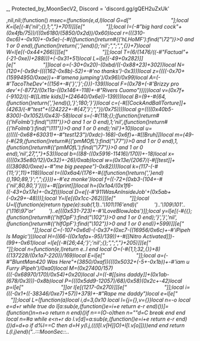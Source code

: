 _, Protected_by_MoonSecV2, Discord = 'discord.gg/gQEH2uZxUk'


,nil,nil;(function() _msec=(function(e,d,l)local G=d["             ​  "];local K=l[e[(-#{'nil';{},1;","}+701)]][e["    ​    ​    "]];local I=(-#"big hard cock"+(0x4fb/75))/((0x6180/(5850/0x2d))/0x60)local r=(((310-0xc6)+-0x10)+-0x5e)-(-#{(function()return#{('hLHoMF'):find("\72")}>0 and 1 or 0 end),(function()return{','}end)();'nil';",";",",{}}+7)local W=l[e[(-0x44+266)]][e["       ​         "]];local T=(6/(1476/((-#"Factual"+(-21-0xe))+288)))+(-0x31+51)local L=l[e[(-49+0x282)]][e["           "]]local o=(-30+0x20)-(0xbd/((-0x88+23)+302))local N=(120+(-0x9d-((((162-0x8b)-52)+-#'no thanks')-0x3)))local z=((((-0x70+(15994950/0xae))+-#'amena jumping')/0x96)/0x99)local A=(-#'TacoTheDev'+((156+-#{'}','}';{}})-139))local F=(0x78+(-#'Brizzy pro dev'+(-8772/(0x11a-((0x146+-118)+-#"Rivers Cuomo")))))local v=(0x7f+(-9102/((-#[[Little kids]]+(24640/0x6e))-139)))local B=(9+-#{64,(function()return{','}end)(),'}';180;'}'})local c=(-#[[CockAndBallTorture]]+(4263/(-#"test"+((24222+-#{47,'}';","})/0x75))))local g=((((0x40b5-8300)-0x1052)/0x43)-58)local s=(-#{118;{};(function()return#{('hFolmb'):find("\111")}>0 and 1 or 0 end),1;'nil',(function()return#{('hFolmb'):find("\111")}>0 and 1 or 0 end);'nil'}+10)local u=((((((-0x68+63031)+-#"test123")/0xdc)-168)-0x6f)+-#[[Bruh]])local m=(49-(-#{29,(function()return#{('pmMOfL'):find("\77")}>0 and 1 or 0 end),1,(function()return#{('pmMOfL'):find("\77")}>0 and 1 or 0 end),'nil',27,","}+53))local b=((88-((0x5916-11416)/170))+-18)local x=((((0x35e80/12)/0x32)+-26)/0xab)local w=(0x13e/(2067/(-#[[test]]+(((38080/0xee)+-#"me big peepee")-0x82))))local k=(117-(-#{11;'}',11}+118))local t=((0x6a4/(176+-#{(function()return{','}end)(),190;89,'}';",";{}}))+-#'ez monke')local f=((-72+(0xb3-(104+-#{'nil',80,80,'}'})))+-#[[print]])local h=(0x1a4/(0x1f6-((-43+0x17e)+-0x2f)))local D=e[(-#'911WasAnInsideJob'+(0x5ab+(-0x29+-48)))];local Y=l[e[(0x1cc-262)]][e["​       "]];local U=l[(function(e)return type(e):sub(1,1)..'\101\116'end)('        ')..'\109\101'..('\116\97'or'       ​')..e[((0x531-723)+-#'ILoveBlowJobs')]];local y=l[e[(-#{{};(function()return#{('hlfOpF'):find("\102")}>0 and 1 or 0 end);'}','}','nil',(function()return#{('hlfOpF'):find("\102")}>0 and 1 or 0 end)}+599)]][e["                   "]];local C=(-107+0x6d)-(-0x37+(0xc7-((16956/0x6c)+-#'iPipeh Is Magic')))local H=((66-((0x1afa+-95)/139))+-#[[Nitro Activated]])-(99+-0x61)local _=l[e[(-#{26;44;'}';'nil';{};",";","}+205)]][e["               ​"]];local n=function(e,l)return e..l end local O=(-#{1,1;32,{}}+8)*((137228/(0x1a7-220))/169)local E=l[e["         ​         "]];local a=(-#"BluntMan420 Was Here"+(3850/0xaf))*(((0x5032+(-5+-0x1b))+-#'iam u Furry iPipeh')/0xa0)local M=(0x27400/157)*(((-0x68970/170)/0x54)+0x20)local J=((-#[[sins daddy]]+(0x1ab-(678/0x3)))-0x8b)local P=(((0x5dd9-12057)/68)/0x58)*(0x2c+-42)local p=l[e["             "]]or l[e[(1217-0x270)]][e["             "]];local i=(((-0x1+((-38346/0xe7)+57))+379)+-#"Rape me daddy")local e=l[e["​         ​    "]];local L=(function(a)local i,d=3,0x10 local l={j={},v={}}local n=-o local e=d+r while true do l[a:sub(e,(function()e=i+e return e-r end)())]=(function()n=n+o return n end)()if n==(O-o)then n=""d=C break end end local n=#a while e<n+r do l.v[d]=a:sub(e,(function()e=i+e return e-r end)())d=d+o if d%I==C then d=H y(l.j,(_((l[l.v[H]]*O)+l[l.v[o]])))end end return L(l.j)end)("..:::MoonSec::..                ​                 ​                                  ​                         ​                           ​     ​ ​                           ​              ​  ​   ​                                      ​           ​                               ​                        ​        ​                                               ​                              ​                    ​                                  ​  ​                      ​                                ​                                                      ​        ​                      ​                           ​                                                      ​                            ​          ​                                             ​                          ​                            ​                                                        ​                                                 ​                             ​  ​​                       ​         ​                    ​                                                       ​                                                        ​    ​                                                     ​                             ​                     ​                                    ​                      ​                        ​  ​  ​                                                         ​       ​                                ​              ​      ​                                                 ​                                                 ​                                     ​                       ​                             ​  ​      ​​             ​              ​               ​                                     ​                  ​    ​                                                 ​                             ​                         ​                            ​                      ​                              ​                       ​​         ​     ​     ​      ​                       ​   ​                                                                                        ​                              ​                  ​      ​                                                                                           ​    ​              ​                                     ​            ​    ​ ​​         ​        ​         ​                                                                ​                                                            ​                              ​                      ​                              ​                                                    ​  ​                 ​ ​​                         ​   ​                  ​  ​                       ​           ​             ​           ​                       ​            ​                    ​    ​             ​                                                  ​      ​     ​                                                                                       ​      ​                                                     ​                              ​                       ​                            ​                    ​   ​                                ​                                        ​                ​                                                       ​                                                          ​    ​                                                ​          ​      ​          ​                         ​                            ​                                                     ​                                                                                                 ​               ​                            ​            ​        ​          ​                 ​                                                                                                              ​                                                        ​                                                       ​                                ​                ​                                 ​​                           ​​                           ​                                                     ​                                                           ​                ​                                      ​                            ​                ​      ​                             ​                      ​                    ​                        ​  ​                                         ​                                                   ​                ​                                                     ​                            ​                                                     ​​  ​ ​                                                                                     ​ ​            ​​                                                                   ​         ​                                ​           ​                        ​                                            ​​      ​                                                                          ​        ​                      ​         ​                     ​                   ​                ​     ​                                                         ​               ​                              ​       ​                            ​                                              ​                  ​                 ​                                            ​      ​                      ​​                          ​                                              ​                                                      ​  ​         ​                    ​                                                                                 ​                         ​                      ​​    ​                   ​      ​          ​      ​                ​                     ​                         ​  ​                                 ​  ​             ​​    ​                ​                              ​                                                                                                        ​     ​                                                          ​    ​               ​                   ​    ​                        ​                                                                 ​                        ​                            ​                    ​                                        ​                              ​                       ​                                                  ​                           ​                                                       ​                                                            ​                         ​                                                            ​                       ​                              ​                 ​     ​                                ​                                                    ​                                                    ​                                                   ​                              ​                       ​                    ​      ​​                       ​                       ​  ​                                                      ​​                                                   ​      ​                                             ​  ​                                 ​                       ​                        ​      ​                       ​                                                                                       ​                                                           ​                    ​   ​                                                        ​      ​                          ​                              ​​                      ​                                                                                  ​                  ​                     ​                   ​                                 ​                                                                                                                     ​           ​                                  ​              ​                                    ​                          ​                           ​           ​​                                       ​                                         ​                ​                                                     ​                               ​                                                       ​                               ​                                      ​                                                                             ​               ​                                                   ​                    ​         ​          ​                                         ​                 ​   ​   ​                                   ​                       ​                              ​                                ​  ​                                                                            ​                                 ​                                                  ​                                                      ​                                                  ​                                       ​                  ​      ​                      ​​                              ​                 ​    ​     ​                                                         ​​                   ​ ​    ​                                ​                                                     ​    ​   ​                                             ​                                                    ​                           ​    ​                                                      ​                                                       ​                    ​   ​                            ​                                                  ​                            ​                ​          ​                     ​                      ​                           ​                                           ​          ​                                        ​         ​       ​   ​                                               ​                            ​                        ​      ​                           ​                                                       ​                                                         ​                                                ​​      ​                            ​                ​     ​                         ​    ​                                                     ​                                                        ​                                                        ​                                                         ​                                                     ​          ​               ​                                                      ​               ​      ​                              ​                         ​                                                                   ​                      ​                                      ​             ​                            ​                                 ​                         ​                                                       ​                                          ​    ​     ​​                                                    ​                                     ​             ​  ​                         ​                        ​       ​                     ​                      ​                            ​                   ​                                    ​       ​                                                ​                                                        ​      ​      ​         ​     ​                           ​                              ​                      ​                                ​                                                      ​                                                    ​                            ​                           ​                     ​      ​                         ​                              ​           ​            ​                                                                      ​                    ​​                            ​                           ​                                                      ​                            ​                          ​                               ​                      ​                            ​   ​                                         ​           ​                                                       ​​                            ​                          ​               ​        ​       ​                           ​                             ​                       ​                                                                      ​                    ​​                                                        ​                                                       ​​                            ​                          ​                               ​                      ​                                  ​                 ​                                                                                           ​                            ​                           ​                        ​       ​                                                     ​                      ​      ​                   ​     ​                   ​                                    ​                                                        ​                                                     ​          ​          ​    ​                                                         ​                 ​      ​                         ​  ​                                                                                                                  ​                        ​     ​                        ​                      ​       ​                     ​   ​                               ​                                                        ​                  ​  ​                                     ​                                                       ​                               ​                      ​                ​        ​                 ​        ​                      ​                     ​                                     ​           ​            ​                                                      ​              ​            ​                                        ​                                                  ​​                    ​​ ​   ​      ​                   ​         ​                   ​                                                           ​                                                         ​                        ​                                 ​                      ​      ​                        ​                             ​               ​                                                                                                ​                                                         ​                      ​      ​                       ​      ​                      ​                    ​                                ​                                                      ​                     ​                                       ​                                                    ​                            ​                       ​                            ​                                                     ​  ​               ​   ​                ​           ​                                                        ​                                                        ​          ​                ​                          ​                           ​                                      ​               ​                 ​                                       ​                                             ​     ​      ​                                      ​                         ​           ​                         ​                            ​                     ​                             ​                                                                           ​                        ​            ​                                                      ​                             ​​                         ​                              ​                       ​            ​       ​    ​                     ​                                                ​                                           ​                                                    ​                         ​                                  ​       ​           ​ ​   ​​                    ​                             ​                                                     ​                               ​                         ​                                            ​          ​        ​                                             ​                            ​                      ​      ​                                ​                                                                                                              ​                                         ​                ​                      ​                            ​                             ​                  ​   ​                ​               ​                        ​                               ​                                                        ​                                          ​            ​                      ​                                  ​                            ​                    ​          ​                  ​                    ​ ​              ​                    ​                      ​     ​                           ​              ​                       ​      ​                              ​                ​                                       ​                           ​                             ​    ​                         ​       ​        ​​                                                                 ​                 ​      ​         ​                   ​​         ​     ​                           ​                ​           ​     ​   ​                  ​                               ​                ​​                             ​                                       ​         ​     ​​                                                        ​                                                                           ​              ​                           ​                          ​                                ​               ​                                ​                           ​                       ​​                                                                                    ​  ​                          ​         ​                  ​                                 ​     ​                                                   ​  ​                    ​                           ​    ​               ​         ​  ​             ​                      ​ ​  ​                                                ​                     ​                     ​                 ​                                            ​                                                 ​    ​    ​    ​ ​            ​​                                  ​                      ​ ​   ​                  ​                                                ​       ​            ​           ​                 ​ ​                                                                   ​                          ​                                  ​             ​      ​ ​                     ​                                                     ​         ​                ​     ​   ​             ​                              ​                               ​                ​   ​         ​          ​  ​                                                ​        ​ ​  ​                       ​ ​                    ​          ​     ​     ​                                    ​          ​     ​            ​                                          ​                                             ​     ​            ​                                                        ​                                        ​     ​    ​                 ​         ​                                          ​        ​          ​                                                          ​                                                                                                          ​  ​                             ​   ​                                                                   ​                     ​​​        ​                               ​ ​  ​                 ​                     ​        ​                                                                      ​                                                                           ​   ​                        ​      ​                             ​                         ​                    ​         ​       ​              ​                           ​  ​                                                     ​                       ​                                  ​                        ​       ​      ​                                   ​​                                           ​                  ​                                                   ​         ​                 ​      ​                 ​  ​                               ​                    ​      ​     ​        ​      ​​  ​                    ​   ​                                  ​                                                        ​                                              ​                                                                   ​                                ​                         ​             ​              ​                          ​                              ​  ​             ​                                      ​                                              ​     ​    ​                                                  ​                                                 ​     ​                            ​                    ​                               ​  ​                     ​                               ​                                                         ​                                                                                                              ​                                ​                      ​                                ​                                                   ​                                                         ​                                                         ​                                                          ​                                 ​                       ​                              ​                          ​                                ​                  ​      ​                            ​    ​                                                                             ​                               ​                              ​                    ​                              ​                                                          ​                                                           ​                                               ​                                                                 ​                                     ​               ​                      ​       ​  ​                                                              ​                ​                         ​                                                             ​                                                       ​ ​                         ​                          ​                                ​                      ​                                                                         ​                                                                       ​        ​        ​                                     ​                           ​                          ​                              ​                      ​                          ​                                              ​                                                                    ​                                        ​             ​          ​      ​     ​    ​                     ​    ​                               ​       ​                             ");local y=(-#{{},(function()return{','}end)();","}+81)local l=92 local d=o;local e={}e={[(56/((0x60+-33)+-#[[require]]))]=function()local r,e,n,o=W(L,d,d+T);d=d+P;l=(l+(y*P))%i;return(((o+l-(y)+a*(P*I))%a)*((I*M)^I))+(((n+l-(y*I)+a*(I^T))%i)*(a*i))+(((e+l-(y*T)+M)%i)*a)+((r+l-(y*P)+M)%i);end,[((0x5b+-55)+-#"mee6 what are you doing to my wife")]=function(e,e,e)local e=W(L,d,d);d=d+r;l=(l+(y))%i;return((e+l-(y)+M)%a);end,[(504/0xa8)]=function()local n,e=W(L,d,d+I);l=(l+(y*I))%i;d=d+I;return(((e+l-(y)+a*(I*P))%a)*i)+((n+l-(y*I)+i*(I^T))%a);end,[(-0x48+76)]=function(d,e,l)if l then local e=(d/I^(e-o))%I^((l-r)-(e-o)+r);return e-e%o;else local e=I^(e-r);return(d%(e+e)>=e)and o or H;end;end,[(-#[[me big peepee]]+(103+-0x55))]=function()local l=e[(0x14-19)]();local n=e[(0x5e-93)]();local x=o;local d=(e[(0x5c-88)](n,r,O+P)*(I^(O*I)))+l;local l=e[(-0x2a+46)](n,21,31);local e=((-o)^e[(82+-0x4e)](n,32));if(l==H)then if(d==C)then return e*H;else l=r;x=C;end;elseif(l==(a*(I^T))-r)then return(d==H)and(e*(r/C))or(e*(H/C));end;return K(e,l-((i*(P))-o))*(x+(d/(I^J)));end,[(0x384/(-#[[Bruh]]+(0x1a9-271)))]=function(n,x,x)local x;if(not n)then n=e[(0x7a/122)]();if(n==H)then return'';end;end;x=Y(L,d,d+n-o);d=d+n;local e=''for d=r,#x do e=D(e,_((W(Y(x,d,d))+l)%i))l=(l+y)%a end return e;end}local function H(...)return{...},E('#',...)end local function M()local x={};local n={};local l={};local h={x,n,nil,l};local d={}local c=(-#[[Never gonna give u up]]+(0x37b0/216))local l={[((0xbe0/190)+-#[[iPipeh Is My God]])]=(function(l)return not(#l==e[(0x79-119)]())end),[((0x8e5/253)+-#"tonka")]=(function(l)return e[(90+-0x55)]()end),[((-118+0x83)+-#"mased is gay")]=(function(l)return e[(-#[[iam u Furry iPipeh]]+(3264/0x88))]()end),[(0x1d4/156)]=(function(l)local n=e[(-82+0x58)]()local l=''local e=1 for d=1,#n do e=(e+c)%i l=D(l,_((W(n:sub(d,d))+e)%a))end return l end)};for e=r,e[(81+-0x50)]()do n[e-r]=M();end;h[3]=e[(0x37-53)]();local n=e[(-#'420Script Was Here'+(-39+0x3a))]()for n=1,n do local e=e[(120-0x76)]();local o;local e=l[e%(0x396/54)];d[n]=e and e({});end;for a=1,e[(0x22+-33)]()do local l=e[(0x81-127)]();if(e[(-#[[weezer]]+(1070/0x6b))](l,o,r)==C)then local h=e[((142+-0x6a)+-#[[xenny its znugget please respond]])](l,I,T);local n=e[(-0x49+77)](l,P,I+P);local l={e[(46-0x2b)](),e[((-55+0x48)+-#'zNugget is dad')](),nil,nil};local i={[(0x46-(-96+0xa6))]=function()l[b]=e[(-0x23+38)]();l[F]=e[(0x6c+-105)]();end,[(-#"CockAndBallTorture"+(157-0x8a))]=function()l[u]=e[(-#'speed anal fucking compliation'+((28417/0xb5)-126))]();end,[(127-0x7d)]=function()l[b]=e[(-#[[Candyman was here]]+(118-0x64))]()-(I^O)end,[(-0x2c+47)]=function()l[u]=e[(-#'iPipeh Is Magic'+((0x475-613)/0x21))]()-(I^O)l[B]=e[(0x25e/202)]();end};i[h]();if(e[(0x118/70)](n,r,o)==r)then l[w]=d[l[w]]end if(e[((0x2710/20)/0x7d)](n,I,I)==o)then l[g]=d[l[u]]end if(e[(-67+0x47)](n,T,T)==r)then l[v]=d[l[N]]end x[a]=l;end end;return h;end;local function O(e,P,y)local d=e[I];local i=e[T];local e=e[o];return(function(...)local l=o;local W=d;local a=e;local H=H local T=-r;local i=i;local M=E('#',...)-r;local L={...};local C={};local _={};local d={};for e=0,M do if(e>=i)then _[e-i]=L[e+r];else d[e]=L[e+o];end;end;local e=M-i+o local e;local i;while true do e=a[l];i=e[(97/0x61)];n=(6754595)while i<=(-59+0x8b)do n=-n n=(604450)while i<=(-45+0x54)do n=-n n=(7165047)while i<=(-27+0x2e)do n=-n n=(6094810)while(-#[[test123]]+(0x32+(-0x72c/54)))>=i do n=-n n=(4201248)while i<=(0x298/166)do n=-n n=(545748)while i<=(0x24-35)do n=-n n=(2815943)while i>(102-0x66)do n=-n local n;d[e[x]]=d[e[u]][e[F]];l=l+o;e=a[l];d[e[x]]=P[e[u]];l=l+o;e=a[l];d[e[w]]=d[e[m]];l=l+o;e=a[l];n=e[h]d[n]=d[n](p(d,n+o,e[g]))l=l+o;e=a[l];if not d[e[h]]then l=l+r;else l=e[s];end;break end while 3551==(n)/((-#'Factual'+(0x33c+-28)))do d[e[t]]={};break end;break;end while(n)/((0x260-316))==1869 do n=(167972)while i<=(324/0xa2)do n=-n y[e[b]]=d[e[w]];break;end while(n)/((0xc1-144))==3428 do n=(1936764)while(0x2e-43)<i do n=-n local n;d[e[f]]=d[e[m]][e[v]];l=l+o;e=a[l];d[e[k]]=d[e[s]][e[B]];l=l+o;e=a[l];d[e[w]]=e[g];l=l+o;e=a[l];n=e[t]d[n]=d[n](p(d,n+o,e[m]))l=l+o;e=a[l];if d[e[h]]then l=l+o;else l=e[b];end;break end while(n)/((-35+0x1019))==474 do local l=e[h]d[l]=d[l](p(d,l+o,e[u]))break end;break;end break;end break;end while(n)/((0x1487-2687))==1636 do n=(1043290)while(0x44-(192-0x82))>=i do n=-n n=(1592748)while(0x70-107)<i do n=-n local i;local n;d[e[t]]();l=l+o;e=a[l];d[e[t]]=y[e[u]];l=l+o;e=a[l];n=e[t];i=d[e[b]];d[n+1]=i;d[n]=i[e[F]];l=l+o;e=a[l];d[e[h]]=e[u];l=l+o;e=a[l];n=e[x]d[n]=d[n](p(d,n+o,e[b]))l=l+o;e=a[l];n=e[t];i=d[e[s]];d[n+1]=i;d[n]=i[e[z]];l=l+o;e=a[l];d[e[h]]=y[e[b]];l=l+o;e=a[l];d[e[h]]=d[e[m]][e[A]];l=l+o;e=a[l];d[e[x]]=y[e[g]];l=l+o;e=a[l];d[e[x]]=d[e[s]][e[N]];l=l+o;e=a[l];n=e[w]d[n](p(d,n+r,e[c]))break end while(n)/((0x729-954))==1812 do local i;local n;n=e[h];i=d[e[b]];d[n+1]=i;d[n]=i[e[v]];l=l+o;e=a[l];d[e[x]]=e[u];l=l+o;e=a[l];n=e[f]d[n]=d[n](p(d,n+o,e[m]))l=l+o;e=a[l];n=e[t];i=d[e[g]];d[n+1]=i;d[n]=i[e[F]];l=l+o;e=a[l];d[e[h]]=d[e[b]];l=l+o;e=a[l];n=e[x]d[n]=d[n](p(d,n+o,e[s]))l=l+o;e=a[l];d[e[h]]=y[e[u]];l=l+o;e=a[l];d[e[w]]=d[e[c]][e[B]];l=l+o;e=a[l];d[e[k]]=d[e[s]];l=l+o;e=a[l];n=e[k]d[n]=d[n](d[n+r])l=l+o;e=a[l];d[e[k]]=y[e[m]];l=l+o;e=a[l];d[e[f]]=d[e[b]][e[v]];l=l+o;e=a[l];d[e[t]]=d[e[b]];l=l+o;e=a[l];d[e[f]]=e[s];l=l+o;e=a[l];n=e[k]d[n]=d[n](p(d,n+o,e[s]))l=l+o;e=a[l];d[e[f]]=y[e[g]];l=l+o;e=a[l];d[e[h]]=d[e[b]][e[F]];l=l+o;e=a[l];d[e[t]]=y[e[u]];l=l+o;e=a[l];d[e[w]]=d[e[u]][e[A]];l=l+o;e=a[l];n=e[k]d[n]=d[n](d[n+r])l=l+o;e=a[l];d[e[t]]=y[e[s]];l=l+o;e=a[l];d[e[t]]=d[e[b]][e[A]];l=l+o;e=a[l];d[e[k]]=d[e[b]];l=l+o;e=a[l];d[e[k]]=d[e[s]][e[z]];l=l+o;e=a[l];n=e[x]d[n]=d[n](p(d,n+o,e[c]))l=l+o;e=a[l];if not d[e[k]]then l=l+r;else l=e[s];end;break end;break;end while 323==(n)/((0x1969-3275))do n=(910356)while((0x9c3/119)+-#'Brizzy pro dev')>=i do n=-n local n;d[e[f]]=d[e[m]][e[v]];l=l+o;e=a[l];d[e[h]]=d[e[g]][e[z]];l=l+o;e=a[l];d[e[h]]=e[m];l=l+o;e=a[l];n=e[w]d[n]=d[n](p(d,n+o,e[u]))l=l+o;e=a[l];if not d[e[f]]then l=l+r;else l=e[c];end;break;end while(n)/((-#'repeat that'+(-53+0xb54)))==321 do n=(1896048)while i>(-#'big black sins'+(-0x61+119))do n=-n local n;d[e[h]]=d[e[u]][e[N]];l=l+o;e=a[l];d[e[w]]=d[e[u]][e[A]];l=l+o;e=a[l];d[e[w]]=e[s];l=l+o;e=a[l];n=e[f]d[n]=d[n](p(d,n+o,e[s]))l=l+o;e=a[l];if d[e[k]]then l=l+o;else l=e[g];end;break end while 2128==(n)/((((0x31+-109)+-#"big bouncy balls in my mouth")+0x3d3))do d[e[t]]=d[e[m]]%e[N];break end;break;end break;end break;end break;end while(n)/(((-60+0xcbb)+-#[[test 123]]))==1910 do n=(8902628)while(35+-0x15)>=i do n=-n n=(2222148)while(0x58+-77)>=i do n=-n n=(3715830)while i>((0xfcf/213)+-#[[sinsploit]])do n=-n local n;d[e[x]]=d[e[b]][e[A]];l=l+o;e=a[l];d[e[k]]=P[e[g]];l=l+o;e=a[l];d[e[w]]=y[e[m]];l=l+o;e=a[l];d[e[k]]=d[e[m]][e[F]];l=l+o;e=a[l];n=e[x]d[n]=d[n](p(d,n+o,e[m]))l=l+o;e=a[l];if not d[e[t]]then l=l+r;else l=e[c];end;break end while(n)/((3798-0x7a1))==2014 do local n;d[e[t]]=d[e[g]][e[A]];l=l+o;e=a[l];d[e[f]]=y[e[g]];l=l+o;e=a[l];d[e[f]]=d[e[s]][e[B]];l=l+o;e=a[l];n=e[t]d[n]=d[n](p(d,n+o,e[m]))l=l+o;e=a[l];if d[e[x]]then l=l+o;else l=e[b];end;break end;break;end while(n)/((0x1a85-3417))==659 do n=(945213)while i<=((0x7a5/103)+-#"ken2pro")do n=-n local l=e[x];local n=d[e[b]];d[l+1]=n;d[l]=n[e[F]];break;end while(n)/((0x7dbc/52))==1527 do n=(1897660)while i>((-0x25+68)+-#"CockAndBallTorture")do n=-n local n=e[f];local o=d[n]local a=d[n+2];if(a>0)then if(o>d[n+1])then l=e[m];else d[n+3]=o;end elseif(o<d[n+1])then l=e[u];else d[n+3]=o;end break end while(n)/((-0x5b+2076))==956 do local n;d[e[x]]=d[e[g]][e[v]];l=l+o;e=a[l];d[e[x]]=P[e[s]];l=l+o;e=a[l];d[e[k]]=y[e[u]];l=l+o;e=a[l];d[e[t]]=d[e[u]][e[A]];l=l+o;e=a[l];n=e[h]d[n]=d[n](p(d,n+o,e[b]))l=l+o;e=a[l];if not d[e[k]]then l=l+r;else l=e[c];end;break end;break;end break;end break;end while 2219==(n)/((0x1f77-4043))do n=(3938228)while i<=((100-(-0x25+106))+-#"Nitro Activated")do n=-n n=(673661)while(0x267/41)<i do n=-n local i;local c;local n;d[e[x]]=d[e[m]][e[z]];l=l+o;e=a[l];d[e[f]]=y[e[s]];l=l+o;e=a[l];d[e[f]]=d[e[g]][e[A]];l=l+o;e=a[l];n=e[h]d[n](p(d,n+r,e[m]))l=l+o;e=a[l];d[e[w]]=y[e[u]];l=l+o;e=a[l];d[e[x]]=e[g];l=l+o;e=a[l];d[e[k]]=d[e[g]][e[N]];l=l+o;e=a[l];c=e[u];i=d[c]for e=c+1,e[v]do i=i..d[e];end;d[e[w]]=i;l=l+o;e=a[l];n=e[f]d[n](d[n+r])break end while 701==(n)/((0x40b+-74))do d[e[h]]=(e[s]~=0);l=l+r;break end;break;end while 3962==(n)/((-#"IPIPEH I WANNA FUCK WITH YOU"+((-0x7f+21589)/0x15)))do n=(3210918)while(((290-0xc4)+-#[[big bouncy balls in my mouth]])-49)>=i do n=-n l=e[c];break;end while 3782==(n)/((0x2f0d3/227))do n=(5433485)while i>((672/0x18)+-#'TacoTheDev')do n=-n local n;d[e[f]]=d[e[c]][e[B]];l=l+o;e=a[l];d[e[f]]=d[e[m]];l=l+o;e=a[l];d[e[x]]=e[m];l=l+o;e=a[l];n=e[w]d[n]=d[n](p(d,n+o,e[c]))l=l+o;e=a[l];if not d[e[f]]then l=l+r;else l=e[c];end;break end while(n)/((0x1da6-3835))==1447 do local n;d[e[t]]=d[e[c]][e[B]];l=l+o;e=a[l];d[e[k]]=d[e[u]][e[N]];l=l+o;e=a[l];d[e[x]]=y[e[g]];l=l+o;e=a[l];d[e[h]]=d[e[b]][e[N]];l=l+o;e=a[l];d[e[f]]=e[b];l=l+o;e=a[l];d[e[k]]=e[g];l=l+o;e=a[l];d[e[k]]=e[s];l=l+o;e=a[l];n=e[t]d[n]=d[n](p(d,n+o,e[u]))l=l+o;e=a[l];d[e[w]][e[s]]=d[e[A]];break end;break;end break;end break;end break;end break;end while 2487==(n)/((0xbf51/17))do n=(368772)while i<=(-#'KenaiiIsGay'+(-67+0x6b))do n=-n n=(3606020)while i<=((96-0x3e)+-#"loadstring")do n=-n n=(11447735)while i<=(-#'cock in my ass'+(-124+0x9f))do n=-n n=(6311016)while i>(-0x31+(0x3dfe/230))do n=-n local i;local n;d[e[w]]();l=l+o;e=a[l];d[e[t]]=y[e[b]];l=l+o;e=a[l];n=e[x];i=d[e[s]];d[n+1]=i;d[n]=i[e[A]];l=l+o;e=a[l];d[e[f]]=e[c];l=l+o;e=a[l];n=e[k]d[n]=d[n](p(d,n+o,e[b]))l=l+o;e=a[l];n=e[t];i=d[e[m]];d[n+1]=i;d[n]=i[e[B]];l=l+o;e=a[l];d[e[x]]=y[e[s]];l=l+o;e=a[l];d[e[x]]=d[e[u]][e[A]];l=l+o;e=a[l];d[e[x]]=y[e[u]];l=l+o;e=a[l];d[e[t]]=d[e[u]][e[v]];l=l+o;e=a[l];n=e[w]d[n](p(d,n+r,e[g]))l=l+o;e=a[l];l=e[b];break end while(n)/(((3388-0x6af)+-#'Cock and ball torture'))==3811 do d[e[h]][e[m]]=d[e[v]];break end;break;end while 3323==(n)/((0x1afb-3462))do n=(2895606)while((-#"IPIPEH ILOVE YOU AAAAA"+(143+-0x15))+-78)>=i do n=-n if(d[e[x]]~=e[B])then l=l+r;else l=e[c];end;break;end while 2814==(n)/((-#[[Bro Im Homophobic]]+((4408-0x8a8)-0x47a)))do n=(1676829)while(-#[[TacoTheDev]]+(0x8e-109))<i do n=-n l=e[g];break end while(n)/(((8243-0x104e)-2056))==833 do d[e[w]]=y[e[b]];break end;break;end break;end break;end while 1628==(n)/((0x8eb+-68))do n=(277750)while((0x271b/213)+-#"iPipeh iam u Best Fan")>=i do n=-n n=(5264910)while i>(0xa8-143)do n=-n local l=e[t]local a={d[l](d[l+1])};local n=0;for e=l,e[A]do n=n+o;d[e]=a[n];end break end while 1918==(n)/((414495/0x97))do local a=e[x];local o={};for e=1,#C do local e=C[e];for l=0,#e do local e=e[l];local n=e[1];local l=e[2];if n==d and l>=a then o[l]=n[l];e[1]=o;end;end;end;break end;break;end while 505==(n)/((0x491-(-101+0x2d0)))do n=(4428944)while(-#'fish was here'+(0x2120/212))>=i do n=-n do return d[e[w]]end break;end while 2782==(n)/((-#"cum fuck"+(0xcba-1658)))do n=(4687690)while(((191+-0x4e)+-#"I hate women")-0x49)<i do n=-n d[e[x]]=e[g];break end while 2807==(n)/(((0x6a5+-24)+-#'test123'))do local n=e[h];local a=d[n+2];local o=d[n]+a;d[n]=o;if(a>0)then if(o<=d[n+1])then l=e[s];d[n+3]=o;end elseif(o>=d[n+1])then l=e[c];d[n+3]=o;end break end;break;end break;end break;end break;end while 158==(n)/((0x8f06a/251))do n=(3317356)while i<=(112-0x4e)do n=-n n=(3433716)while(-30+0x3d)>=i do n=-n n=(3082008)while(-#'Brizzy pro dev'+((0x83e0/211)+-116))<i do n=-n local i;local n;d[e[w]]=d[e[u]][e[B]];l=l+o;e=a[l];d[e[f]]=d[e[s]][e[A]];l=l+o;e=a[l];n=e[w];i=d[e[s]];d[n+1]=i;d[n]=i[e[z]];l=l+o;e=a[l];d[e[w]]=e[c];l=l+o;e=a[l];n=e[x]d[n]=d[n](p(d,n+o,e[u]))l=l+o;e=a[l];n=e[f];i=d[e[g]];d[n+1]=i;d[n]=i[e[B]];l=l+o;e=a[l];n=e[t]d[n](d[n+r])break end while 3372==(n)/((971+-0x39))do d[e[x]]=y[e[g]];break end;break;end while 2691==(n)/((2578-(-55+0x54d)))do n=(1920204)while i<=(-0x4e+110)do n=-n if(d[e[w]]<e[v])then l=l+r;else l=e[u];end;break;end while 2238==(n)/((-0x2f+905))do n=(10297044)while(2541/0x4d)<i do n=-n d[e[f]]=O(W[e[b]],nil,y);break end while 3126==(n)/((6634-0xd0c))do y[e[c]]=d[e[x]];break end;break;end break;end break;end while 1844==(n)/((0x2e1df/105))do n=(2979941)while i<=(((18088/0x85)+-#'iPipeh My God')-87)do n=-n n=(318890)while i>((0xe1-(0x168-191))+-#[[notbelugafan was here]])do n=-n d[e[k]]=d[e[b]][e[B]];break end while 1115==(n)/((0x182+-100))do local l=e[w]d[l](p(d,l+r,e[m]))break end;break;end while(n)/((0x757-986))==3337 do n=(9676128)while(0xa0-123)>=i do n=-n d[e[f]]=d[e[m]]-e[A];break;end while(n)/((-0x5b+3787))==2618 do n=(5062512)while i>((-0x68+306)-0xa4)do n=-n local n;local i;local t,I;local b;local n;n=e[h]d[n](p(d,n+r,e[m]))l=l+o;e=a[l];d[e[x]]=y[e[m]];l=l+o;e=a[l];d[e[k]]=y[e[u]];l=l+o;e=a[l];n=e[f];b=d[e[c]];d[n+1]=b;d[n]=b[e[B]];l=l+o;e=a[l];d[e[x]]=e[g];l=l+o;e=a[l];n=e[h]d[n]=d[n](p(d,n+o,e[s]))l=l+o;e=a[l];n=e[x];b=d[e[g]];d[n+1]=b;d[n]=b[e[z]];l=l+o;e=a[l];n=e[w]t,I=H(d[n](d[n+r]))T=I+n-o i=0;for e=n,T do i=i+o;d[e]=t[i];end;l=l+o;e=a[l];n=e[h]t={d[n](p(d,n+1,T))};i=0;for e=n,e[v]do i=i+o;d[e]=t[i];end l=l+o;e=a[l];l=e[s];break end while 2379==(n)/((4344-0x8a8))do local a=e[f];local o={};for e=1,#C do local e=C[e];for l=0,#e do local e=e[l];local n=e[1];local l=e[2];if n==d and l>=a then o[l]=n[l];e[1]=o;end;end;end;break end;break;end break;end break;end break;end break;end break;end while 3850==(n)/((-51+0xd0))do n=(3166452)while(-112+0xab)>=i do n=-n n=(115680)while i<=(78+-0x1d)do n=-n n=(2830464)while((234/0x3)+-#[[mee6 what are you doing to my wife]])>=i do n=-n n=(5022745)while i<=(((343+-0x6e)-0xb2)+-#"big black sins")do n=-n n=(10447654)while(0x7c+-84)<i do n=-n local n;d[e[t]]=d[e[b]][e[F]];l=l+o;e=a[l];d[e[t]]=P[e[b]];l=l+o;e=a[l];d[e[k]]=y[e[s]];l=l+o;e=a[l];d[e[h]]=d[e[g]][e[z]];l=l+o;e=a[l];n=e[x]d[n]=d[n](p(d,n+o,e[b]))l=l+o;e=a[l];if not d[e[h]]then l=l+r;else l=e[u];end;break end while 2807==(n)/((0xee2+-88))do local n;d[e[x]]=d[e[m]][e[F]];l=l+o;e=a[l];d[e[f]]=P[e[c]];l=l+o;e=a[l];d[e[f]]=y[e[b]];l=l+o;e=a[l];d[e[x]]=d[e[m]][e[B]];l=l+o;e=a[l];n=e[t]d[n]=d[n](p(d,n+o,e[u]))l=l+o;e=a[l];if d[e[h]]then l=l+o;else l=e[u];end;break end;break;end while(n)/((-0x4a+4141))==1235 do n=(7691901)while i<=(0x1626/135)do n=-n local r;local i;local n;d[e[t]]=e[u];l=l+o;e=a[l];d[e[w]]=e[s];l=l+o;e=a[l];d[e[h]]=#d[e[b]];l=l+o;e=a[l];d[e[w]]=e[g];l=l+o;e=a[l];n=e[w];i=d[n]r=d[n+2];if(r>0)then if(i>d[n+1])then l=e[b];else d[n+3]=i;end elseif(i<d[n+1])then l=e[m];else d[n+3]=i;end break;end while 2333==(n)/((-120+0xd59))do n=(4833648)while(-0x25+(0xf0-160))<i do n=-n local n;d[e[t]]=d[e[s]][e[v]];l=l+o;e=a[l];d[e[t]]=d[e[g]][e[v]];l=l+o;e=a[l];d[e[x]]=e[g];l=l+o;e=a[l];n=e[f]d[n]=d[n](p(d,n+o,e[m]))l=l+o;e=a[l];if not d[e[k]]then l=l+r;else l=e[s];end;break end while(n)/(((0x11016/38)+-#"azulx eats squids RUNNNN"))==2672 do d[e[x]]=(e[g]~=0);break end;break;end break;end break;end while(n)/((330876/0xca))==1728 do n=(6023711)while i<=(133-0x57)do n=-n n=(2564375)while i>((0xb4-121)+-#[[Brizzy pro dev]])do n=-n local n;d[e[f]]=P[e[s]];l=l+o;e=a[l];d[e[h]]=d[e[c]];l=l+o;e=a[l];d[e[k]]=P[e[c]];l=l+o;e=a[l];d[e[f]]=d[e[b]][e[F]];l=l+o;e=a[l];n=e[t]d[n](p(d,n+r,e[u]))l=l+o;e=a[l];do return end;break end while 1865==(n)/((-#"test"+(-113+0x5d4)))do local n=e[x];local a=d[n+2];local o=d[n]+a;d[n]=o;if(a>0)then if(o<=d[n+1])then l=e[b];d[n+3]=o;end elseif(o>=d[n+1])then l=e[c];d[n+3]=o;end break end;break;end while(n)/((0x71853/177))==2293 do n=(864399)while i<=(0x1e7a/166)do n=-n local n;d[e[k]]=d[e[b]][e[A]];l=l+o;e=a[l];d[e[h]]=d[e[u]][e[v]];l=l+o;e=a[l];d[e[x]]=e[g];l=l+o;e=a[l];n=e[t]d[n]=d[n](p(d,n+o,e[g]))l=l+o;e=a[l];if not d[e[k]]then l=l+r;else l=e[b];end;break;end while 867==(n)/(((0x283d4/164)+-#'ez monke'))do n=(7913500)while(0x1c20/150)<i do n=-n d[e[t]]=P[e[u]];break end while 2660==(n)/((6077-0xc1e))do local B;local i;local h;local n;d[e[x]]=y[e[g]];l=l+o;e=a[l];d[e[x]]=d[e[c]][e[A]];l=l+o;e=a[l];n=e[k];h=d[e[u]];d[n+1]=h;d[n]=h[e[v]];l=l+o;e=a[l];d[e[w]]=d[e[m]];l=l+o;e=a[l];d[e[t]]=d[e[c]];l=l+o;e=a[l];n=e[k]d[n]=d[n](p(d,n+o,e[c]))l=l+o;e=a[l];n=e[f];h=d[e[s]];d[n+1]=h;d[n]=h[e[N]];l=l+o;e=a[l];n=e[w]d[n]=d[n](d[n+r])l=l+o;e=a[l];i={d,e};i[r][i[I][w]]=i[o][i[I][F]]+i[r][i[I][b]];l=l+o;e=a[l];d[e[k]]=d[e[s]]%e[N];l=l+o;e=a[l];n=e[f]d[n]=d[n](d[n+r])l=l+o;e=a[l];h=e[b];B=d[h]for e=h+1,e[N]do B=B..d[e];end;d[e[f]]=B;l=l+o;e=a[l];i={d,e};i[r][i[I][w]]=i[o][i[I][N]]+i[r][i[I][m]];l=l+o;e=a[l];d[e[w]]=d[e[u]]%e[N];break end;break;end break;end break;end break;end while 120==(n)/((1047+-0x53))do n=(2633664)while i<=(-#[[require]]+(-98+0x9f))do n=-n n=(930097)while(0x1ce3/145)>=i do n=-n n=(3523140)while(-#[[iPipeh I Love You]]+(193-0x7e))<i do n=-n if(e[h]<=d[e[N]])then l=l+r;else l=e[s];end;break end while(n)/((0x2911e/53))==1110 do local e={e,d};e[I][e[r][t]]=e[I][e[o][u]]+e[r][A];break end;break;end while 371==(n)/((2553+-0x2e))do n=(416791)while(0x18c8/122)>=i do n=-n local e=e[w]d[e](p(d,e+r,T))break;end while 163==(n)/((0xa3e+-65))do n=(5225605)while i>(12137/0xe5)do n=-n d[e[x]][e[s]]=e[A];break end while 3773==(n)/((-69+0x5ae))do if not d[e[k]]then l=l+r;else l=e[b];end;break end;break;end break;end break;end while(n)/((-#"Dick"+(-46+0x5a2)))==1892 do n=(3244288)while i<=(0x13b0/(0xcf+-117))do n=-n n=(814350)while i>(140-0x55)do n=-n local i;local n;d[e[x]]=y[e[s]];l=l+o;e=a[l];n=e[t];i=d[e[u]];d[n+1]=i;d[n]=i[e[z]];l=l+o;e=a[l];d[e[k]]=e[c];l=l+o;e=a[l];n=e[f]d[n]=d[n](p(d,n+o,e[s]))l=l+o;e=a[l];d[e[x]]=d[e[b]][e[z]];l=l+o;e=a[l];n=e[w];i=d[e[s]];d[n+1]=i;d[n]=i[e[z]];l=l+o;e=a[l];d[e[t]]=P[e[c]];l=l+o;e=a[l];n=e[w]d[n]=d[n](p(d,n+o,e[m]))l=l+o;e=a[l];P[e[b]]=d[e[h]];l=l+o;e=a[l];do return end;break end while(n)/((0x270-357))==3050 do local n;d[e[k]]=d[e[c]][e[N]];l=l+o;e=a[l];d[e[w]]=P[e[c]];l=l+o;e=a[l];d[e[f]]=y[e[s]];l=l+o;e=a[l];d[e[w]]=d[e[b]][e[v]];l=l+o;e=a[l];n=e[x]d[n]=d[n](p(d,n+o,e[b]))l=l+o;e=a[l];if d[e[f]]then l=l+o;else l=e[c];end;break end;break;end while 874==(n)/(((((-0x6d+7)+-#'Oliwka Brazil To Szef')+3852)+-#[[911WasAnInsideJob]]))do n=(1159256)while i<=(-#'pinkerton'+(0x40b6/251))do n=-n do return end;break;end while 2282==(n)/((-47+0x22b))do n=(1161896)while(0x1ed0/136)<i do n=-n d[e[t]]=d[e[c]]-d[e[B]];break end while(n)/((-#'deobfuscated'+(529+-0x32)))==2488 do d[e[x]]=d[e[b]];break end;break;end break;end break;end break;end break;end while(n)/((-#[[Factual]]+(0x14c8b/(0xe3d/45))))==3033 do n=(6968052)while(-#[[Never gonna give u up]]+(-126+0xd8))>=i do n=-n n=(3371368)while((-#[[ILoveBlowJobs]]+(-0x15+7))+91)>=i do n=-n n=(1391600)while(-#"FBI is going to attack you now escape mf"+(234-0x85))>=i do n=-n n=(1497618)while i>(-0x59+149)do n=-n local i;local n;d[e[k]]=d[e[s]][e[A]];l=l+o;e=a[l];n=e[w];i=d[e[s]];d[n+1]=i;d[n]=i[e[v]];l=l+o;e=a[l];d[e[k]]=e[u];l=l+o;e=a[l];n=e[k]d[n]=d[n](p(d,n+o,e[m]))l=l+o;e=a[l];n=e[f];i=d[e[c]];d[n+1]=i;d[n]=i[e[B]];l=l+o;e=a[l];d[e[h]]=e[c];l=l+o;e=a[l];n=e[k]d[n]=d[n](p(d,n+o,e[c]))l=l+o;e=a[l];d[e[w]][e[u]]=e[A];break end while(n)/((109098/0x42))==906 do P[e[g]]=d[e[t]];break end;break;end while(n)/(((303666/0xd6)+-#[[This is working now]]))==994 do n=(1089400)while((0x1ea0/98)+-#'CockAndBallTorture')>=i do n=-n local e=e[f]d[e](d[e+r])break;end while 838==(n)/((0x17cdc/75))do n=(1731128)while(-#[[cum fuck]]+(132+-0x3d))<i do n=-n local n;d[e[w]]=d[e[u]][e[v]];l=l+o;e=a[l];d[e[t]]=P[e[u]];l=l+o;e=a[l];d[e[k]]=y[e[g]];l=l+o;e=a[l];d[e[w]]=d[e[c]][e[N]];l=l+o;e=a[l];n=e[w]d[n]=d[n](p(d,n+o,e[b]))l=l+o;e=a[l];if not d[e[h]]then l=l+r;else l=e[g];end;break end while(n)/((3379-0x6d8))==1064 do local a=e[w];local i=e[z];local n=a+2 local a={d[a](d[a+1],d[n])};for e=1,i do d[n+e]=a[e];end;local a=a[1]if a then d[n]=a l=e[c];else l=l+o;end;break end;break;end break;end break;end while 4004==(n)/((-#'Never gonna give u up'+(-0x25+900)))do n=(1985273)while(1386/0x15)>=i do n=-n n=(4760887)while(163-0x62)<i do n=-n if d[e[t]]then l=l+o;else l=e[b];end;break end while 2603==(n)/(((-0x10+1869)+-#"azulx eats squids RUNNNN"))do local e=e[h]d[e]=d[e]()break end;break;end while(n)/((232933/0x6d))==929 do n=(5685640)while(247-0xb4)>=i do n=-n local l=e[h]d[l](p(d,l+r,e[c]))break;end while 1852==(n)/(((0x6d0e/((-124+0x8d)+-#'ez monke'))+-#[[xenny its znugget please respond]]))do n=(6129690)while i>(214-(0x183-241))do n=-n if(e[f]<=d[e[v]])then l=l+r;else l=e[m];end;break end while 2890==(n)/((0x10fa-(4514-0x8f1)))do d[e[h]]=d[e[u]][d[e[z]]];break end;break;end break;end break;end break;end while(n)/((319050/0x96))==3276 do n=(4764668)while(1702/0x17)>=i do n=-n n=(4616295)while i<=((205-0x73)+-#[[This is working now]])do n=-n n=(7358659)while(-0x27+109)<i do n=-n if d[e[w]]then l=l+o;else l=e[g];end;break end while(n)/((0xbf8+-117))==2497 do y[e[u]]=d[e[f]];l=l+o;e=a[l];d[e[t]]=y[e[b]];l=l+o;e=a[l];d[e[x]]=d[e[s]][e[v]];l=l+o;e=a[l];d[e[h]]=y[e[c]];l=l+o;e=a[l];d[e[t]]=d[e[u]][e[z]];break end;break;end while(n)/((200995/0x3d))==1401 do n=(876645)while(16200/0xe1)>=i do n=-n if(d[e[k]]==e[N])then l=l+r;else l=e[g];end;break;end while 385==(n)/((4657-0x94c))do n=(275762)while i>(0xae-101)do n=-n d[e[x]]=(e[u]~=0);l=l+r;break end while(n)/((1662-0x361))==346 do d[e[k]]=d[e[m]]-d[e[F]];break end;break;end break;end break;end while 3532==(n)/(((2756-0x56d)+-#'CockAndBallTorture'))do n=(1369600)while i<=(0x4145/217)do n=-n n=(10381404)while(1875/(-#'ILoveBlowJobs'+(179-0x8d)))>=i do n=-n for e=e[w],e[g]do d[e]=nil;end;break;end while 3894==(n)/((-71+0xab1))do n=(1854048)while(-#'Thats what im saying'+(-0x49+169))<i do n=-n if(d[e[k]]<e[B])then l=l+r;else l=e[c];end;break end while(n)/((0xd086/41))==1424 do local n=e[w];local l=d[e[g]];d[n+1]=l;d[n]=l[e[z]];break end;break;end break;end while 1600==(n)/((-#'free trojan'+(102306/(0x246a/79))))do n=(60116)while i<=(-55+0x85)do n=-n d[e[x]]=P[e[b]];l=l+o;e=a[l];d[e[w]]=#d[e[g]];l=l+o;e=a[l];P[e[c]]=d[e[f]];l=l+o;e=a[l];d[e[x]]=P[e[s]];l=l+o;e=a[l];d[e[h]]=#d[e[b]];l=l+o;e=a[l];P[e[m]]=d[e[t]];l=l+o;e=a[l];do return end;break;end while(n)/((-#'edp445 what are you doing to my 3 year old son'+((-462/0x15)+294)))==266 do n=(10705696)while i>(-#'Candymaniskool'+(17298/0xba))do n=-n local a=e[x];local i=e[N];local n=a+2 local a={d[a](d[a+1],d[n])};for e=1,i do d[n+e]=a[e];end;local a=a[1]if a then d[n]=a l=e[c];else l=l+o;end;break end while 3449==(n)/((-0x4b+3179))do for e=e[t],e[s]do d[e]=nil;end;break end;break;end break;end break;end break;end break;end break;end break;end while(n)/((3767-0x784))==3665 do n=(3760264)while((-#'ez monke'+(1610034/0x7a))/109)>=i do n=-n n=(2933286)while(243-0x8f)>=i do n=-n n=(5315860)while i<=(0xb4/2)do n=-n n=(174037)while(((0x166-204)+-#'iPipeh iam u Best Fan')+-48)>=i do n=-n n=(3935835)while i<=(-#"iPipeh iam u Best Fan"+(223-0x78))do n=-n n=(587818)while((-27+0x127)-0xbb)<i do n=-n d[e[x]]();break end while 347==(n)/((0x707+-105))do local n;d[e[t]]=d[e[c]][e[F]];l=l+o;e=a[l];d[e[h]]=P[e[g]];l=l+o;e=a[l];d[e[w]]=y[e[c]];l=l+o;e=a[l];d[e[x]]=d[e[c]][e[z]];l=l+o;e=a[l];n=e[t]d[n]=d[n](p(d,n+o,e[c]))l=l+o;e=a[l];if d[e[t]]then l=l+o;else l=e[g];end;break end;break;end while 1341==(n)/((525365/0xb3))do n=(1521920)while i<=(((622-0x161)-0xaf)+-#[[KenaiiIsGay]])do n=-n d[e[t]][d[e[g]]]=d[e[A]];break;end while 1160==(n)/((276832/0xd3))do n=(12919849)while i>(8400/0x64)do n=-n local e={d,e};e[r][e[I][f]]=e[o][e[I][v]]+e[r][e[I][c]];break end while(n)/((-92+(598675/0xaf)))==3881 do d[e[w]]=d[e[s]][d[e[F]]];break end;break;end break;end break;end while 2203==(n)/((-#"edp445 what are you doing to my 3 year old son"+(321-0xc4)))do n=(5306694)while(271-0xb8)>=i do n=-n n=(5102165)while i>(0x810/24)do n=-n local l=e[k]local n,e=H(d[l](p(d,l+1,e[g])))T=e+l-1 local e=0;for l=l,T do e=e+o;d[l]=n[e];end;break end while(n)/((-#[[911WasAnInsideJob]]+(4167+-0x41)))==1249 do d[e[k]][e[g]]=e[F];break end;break;end while 1367==(n)/(((-0x79+4014)+-#'looadstring'))do n=(887960)while i<=(0x110-184)do n=-n local n;d[e[x]]=d[e[b]][e[z]];l=l+o;e=a[l];d[e[w]]=d[e[u]][e[N]];l=l+o;e=a[l];d[e[t]]=e[c];l=l+o;e=a[l];n=e[w]d[n]=d[n](p(d,n+o,e[m]))l=l+o;e=a[l];if d[e[h]]then l=l+o;else l=e[u];end;break;end while(n)/((284400/0xb4))==562 do n=(7843920)while i>(-#[[black mess more like white mesa]]+(346-0xe2))do n=-n if(d[e[k]]==e[B])then l=l+r;else l=e[u];end;break end while 2352==(n)/((-92+0xd63))do local n;d[e[x]]=d[e[c]][e[B]];l=l+o;e=a[l];d[e[h]]=P[e[m]];l=l+o;e=a[l];d[e[k]]=y[e[g]];l=l+o;e=a[l];d[e[f]]=d[e[b]][e[z]];l=l+o;e=a[l];n=e[f]d[n]=d[n](p(d,n+o,e[g]))l=l+o;e=a[l];if d[e[k]]then l=l+o;else l=e[b];end;break end;break;end break;end break;end break;end while(n)/((3729+-0x58))==1460 do n=(11228214)while i<=(0x2224/92)do n=-n n=(5095512)while i<=(0xd2-118)do n=-n n=(7596281)while(0xd4+-121)<i do n=-n local n;d[e[h]]=y[e[u]];l=l+o;e=a[l];d[e[x]]=d[e[s]][e[F]];l=l+o;e=a[l];d[e[k]]=P[e[s]];l=l+o;e=a[l];d[e[w]]=d[e[u]][e[A]];l=l+o;e=a[l];n=e[k]d[n]=d[n](p(d,n+o,e[c]))l=l+o;e=a[l];if not d[e[h]]then l=l+r;else l=e[u];end;break end while(n)/((243484/0x74))==3619 do do return d[e[t]]end break end;break;end while(n)/((-0x74+1772))==3077 do n=(3720996)while i<=(297-0xcc)do n=-n local e={d,e};e[r][e[I][k]]=e[o][e[I][B]]+e[r][e[I][b]];break;end while(n)/((-0x26+1514))==2521 do n=(1984004)while i>(3666/0x27)do n=-n d[e[k]]={};break end while 2948==(n)/((-#'TacoTheDev'+(0x572-711)))do if(d[e[k]]==d[e[v]])then l=l+r;else l=e[c];end;break end;break;end break;end break;end while 2991==(n)/((-#'iPipeh Is My God'+(-86+0xf10)))do n=(724132)while((-#'I like gargling cum'+(253+-0x4c))+-61)>=i do n=-n n=(2825853)while(-22+0x76)<i do n=-n local e=e[f]local n,l=H(d[e](d[e+r]))T=l+e-o local l=0;for e=e,T do l=l+o;d[e]=n[l];end;break end while(n)/((-#"black mess more like white mesa"+(-0x6b+1185)))==2699 do if(d[e[t]]==d[e[A]])then l=l+r;else l=e[u];end;break end;break;end while(n)/((0x1254/6))==926 do n=(4360670)while(222-0x7c)>=i do n=-n d[e[t]]=e[g];break;end while(n)/((131206/0x22))==1130 do n=(6372864)while(-#[[mased is gay]]+(0x15a-235))<i do n=-n local e=e[x]d[e]=d[e]()break end while(n)/((-#[[dick cheese]]+(308247/0x6f)))==2304 do local i;local c,w;local r;local n;d[e[h]]={};l=l+o;e=a[l];y[e[b]]=d[e[x]];l=l+o;e=a[l];d[e[x]]=(e[g]~=0);l=l+o;e=a[l];y[e[m]]=d[e[h]];l=l+o;e=a[l];d[e[k]]=y[e[m]];l=l+o;e=a[l];d[e[h]]=y[e[s]];l=l+o;e=a[l];n=e[h];r=d[e[b]];d[n+1]=r;d[n]=r[e[F]];l=l+o;e=a[l];d[e[f]]=e[g];l=l+o;e=a[l];n=e[x]c,w=H(d[n](p(d,n+1,e[g])))T=w+n-1 i=0;for e=n,T do i=i+o;d[e]=c[i];end;l=l+o;e=a[l];n=e[x]d[n]=d[n](p(d,n+o,T))break end;break;end break;end break;end break;end break;end while(n)/((-50+0xabf))==1086 do n=(10124646)while((0x124-178)+-#'Bruh')>=i do n=-n n=(1056424)while i<=(0x6342/242)do n=-n n=(6406352)while i<=(284-0xb6)do n=-n n=(5925050)while i>(166+-0x41)do n=-n if not d[e[f]]then l=l+r;else l=e[g];end;break end while 1454==(n)/((-#[[iPipeh iam u Best Fan]]+(282624/0x45)))do local n;d[e[t]]=d[e[u]][e[A]];l=l+o;e=a[l];d[e[w]]=d[e[b]][e[v]];l=l+o;e=a[l];d[e[x]]=e[s];l=l+o;e=a[l];n=e[f]d[n]=d[n](p(d,n+o,e[m]))l=l+o;e=a[l];if not d[e[f]]then l=l+r;else l=e[m];end;break end;break;end while(n)/((-67+0x8c9))==2936 do n=(4373005)while i<=(17613/0xab)do n=-n local e=e[h]d[e](p(d,e+r,T))break;end while 3185==(n)/((0xb10-1459))do n=(1368894)while(936/0x9)<i do n=-n local l=e[w]local a={d[l](p(d,l+1,T))};local n=0;for e=l,e[N]do n=n+o;d[e]=a[n];end break end while 1011==(n)/((-#[[amena jumping]]+((0x2314f32/207)/130)))do local i;local n;P[e[g]]=d[e[k]];l=l+o;e=a[l];d[e[w]]=d[e[u]][e[v]];l=l+o;e=a[l];d[e[f]]=y[e[s]];l=l+o;e=a[l];d[e[w]]=d[e[g]][e[F]];l=l+o;e=a[l];n=e[h];i=d[e[s]];d[n+1]=i;d[n]=i[e[B]];l=l+o;e=a[l];d[e[x]]=e[c];l=l+o;e=a[l];n=e[x]d[n]=d[n](p(d,n+o,e[c]))l=l+o;e=a[l];n=e[t];i=d[e[m]];d[n+1]=i;d[n]=i[e[A]];l=l+o;e=a[l];d[e[t]]=y[e[m]];l=l+o;e=a[l];n=e[x];i=d[e[s]];d[n+1]=i;d[n]=i[e[A]];l=l+o;e=a[l];d[e[k]]=e[g];l=l+o;e=a[l];n=e[f]d[n]=d[n](p(d,n+o,e[c]))l=l+o;e=a[l];d[e[x]]=d[e[b]][e[F]];l=l+o;e=a[l];d[e[k]]=d[e[m]][e[A]];l=l+o;e=a[l];n=e[x]d[n]=d[n](p(d,n+o,e[s]))l=l+o;e=a[l];d[e[t]][e[s]]=e[B];l=l+o;e=a[l];n=e[f];i=d[e[c]];d[n+1]=i;d[n]=i[e[v]];l=l+o;e=a[l];n=e[t]d[n](d[n+r])l=l+o;e=a[l];d[e[t]]=e[u];l=l+o;e=a[l];d[e[k]]=(e[u]~=0);l=l+o;e=a[l];for e=e[w],e[m]do d[e]=nil;end;break end;break;end break;end break;end while 332==(n)/(((((166304+-0x33)+-#[[sinsploit]])/0x34)+-#"Sub To BKProsYT"))do n=(10083168)while(-#'Dick'+(0x5fd3/221))>=i do n=-n n=(593452)while i>((148+-0x1f)+-#"dick cheese")do n=-n d[e[w]]=#d[e[m]];break end while(n)/((23318/0x83))==3334 do local i;local n;d[e[k]]=y[e[m]];l=l+o;e=a[l];d[e[x]]=d[e[u]][e[N]];l=l+o;e=a[l];d[e[t]]=d[e[m]][e[z]];l=l+o;e=a[l];n=e[t];i=d[e[b]];d[n+1]=i;d[n]=i[e[A]];l=l+o;e=a[l];d[e[f]]=P[e[c]];l=l+o;e=a[l];n=e[t]d[n]=d[n](p(d,n+o,e[s]))l=l+o;e=a[l];if d[e[k]]then l=l+o;else l=e[b];end;break end;break;end while(n)/((0x888b4/209))==3768 do n=(2305612)while i<=(0x13f-211)do n=-n local n=e[u];local l=d[n]for e=n+1,e[F]do l=l..d[e];end;d[e[w]]=l;break;end while 1748==(n)/((0x2eb17/145))do n=(3755149)while(-#"This is working now"+(0x14e-206))<i do n=-n d[e[w]]();break end while 2747==(n)/(((0x57b+-24)+-#"deobfuscated"))do local n;d[e[w]]=d[e[m]][e[z]];l=l+o;e=a[l];d[e[h]]=d[e[c]][e[v]];l=l+o;e=a[l];d[e[x]]=e[b];l=l+o;e=a[l];n=e[w]d[n]=d[n](p(d,n+o,e[g]))l=l+o;e=a[l];if not d[e[k]]then l=l+r;else l=e[c];end;break end;break;end break;end break;end break;end while(n)/(((-#'speed anal fucking compliation'+(759934/0x77))-3234))==3243 do n=(2626814)while i<=((0x146-207)+-#[[Dick]])do n=-n n=(2089608)while(0x119-169)>=i do n=-n n=(2933550)while(0x478b/165)<i do n=-n d[e[k]]=(e[g]~=0);break end while(n)/((1711-(-#"I hate women"+(0xd5e0/59))))==3690 do local l=e[k]d[l]=d[l](p(d,l+o,e[m]))break end;break;end while(n)/((141432/0x47))==1049 do n=(15079122)while i<=((0x1c07/25)-174)do n=-n local x=W[e[c]];local i;local n={};i=U({},{__index=function(l,e)local e=n[e];return e[1][e[2]];end,__newindex=function(d,e,l)local e=n[e]e[1][e[2]]=l;end;});for o=1,e[F]do l=l+r;local e=a[l];if e[(56+-0x37)]==58 then n[o-1]={d,e[g]};else n[o-1]={P,e[m]};end;C[#C+1]=n;end;d[e[t]]=O(x,i,y);break;end while(n)/((0xf4a+-80))==3933 do n=(5173917)while(0x3c90/136)<i do n=-n local n;d[e[k]]=d[e[m]][e[z]];l=l+o;e=a[l];d[e[f]]=d[e[s]][e[B]];l=l+o;e=a[l];d[e[f]]=e[u];l=l+o;e=a[l];n=e[h]d[n]=d[n](p(d,n+o,e[c]))l=l+o;e=a[l];if not d[e[t]]then l=l+r;else l=e[g];end;break end while(n)/((2709-0x582))==3983 do if(d[e[t]]~=d[e[z]])then l=l+r;else l=e[g];end;break end;break;end break;end break;end while(n)/((31067/(170-0x7b)))==3974 do n=(709854)while(0x106-144)>=i do n=-n n=(387020)while(345-0xe5)>=i do n=-n local n;d[e[h]]=d[e[c]][e[F]];l=l+o;e=a[l];d[e[x]]=P[e[s]];l=l+o;e=a[l];d[e[w]]=y[e[m]];l=l+o;e=a[l];d[e[f]]=d[e[b]][e[v]];l=l+o;e=a[l];n=e[x]d[n]=d[n](p(d,n+o,e[g]))l=l+o;e=a[l];if not d[e[h]]then l=l+r;else l=e[b];end;break;end while 2092==(n)/((404-0xdb))do n=(5707080)while(179+-0x3e)<i do n=-n local i;local b,x;local r;local n;n=e[h];r=d[e[m]];d[n+1]=r;d[n]=r[e[v]];l=l+o;e=a[l];d[e[h]]=e[c];l=l+o;e=a[l];n=e[h]b,x=H(d[n](p(d,n+1,e[c])))T=x+n-1 i=0;for e=n,T do i=i+o;d[e]=b[i];end;l=l+o;e=a[l];n=e[w]d[n]=d[n](p(d,n+o,T))l=l+o;e=a[l];n=e[t]d[n]=d[n]()l=l+o;e=a[l];d[e[k]]=(e[s]~=0);l=l+o;e=a[l];d[e[h]]=e[u];break end while 1528==(n)/(((0x1d7c-3799)+-#[[Candymaniskool]]))do local n;d[e[h]]=d[e[u]][e[B]];l=l+o;e=a[l];d[e[x]]=P[e[s]];l=l+o;e=a[l];d[e[f]]=y[e[c]];l=l+o;e=a[l];d[e[k]]=d[e[g]][e[B]];l=l+o;e=a[l];n=e[w]d[n]=d[n](p(d,n+o,e[c]))l=l+o;e=a[l];if d[e[h]]then l=l+o;else l=e[b];end;break end;break;end break;end while(n)/((-#[[Bro Im Homophobic]]+(37290/0x1e)))==579 do n=(2529945)while(351-0xe8)>=i do n=-n local I;local i;local g,x;local n;n=e[h]g,x=H(d[n](d[n+r]))T=x+n-o i=0;for e=n,T do i=i+o;d[e]=g[i];end;l=l+o;e=a[l];n=e[w]d[n](p(d,n+r,T))l=l+o;e=a[l];d[e[h]]=y[e[m]];l=l+o;e=a[l];d[e[t]]=y[e[b]];l=l+o;e=a[l];n=e[k];I=d[e[b]];d[n+1]=I;d[n]=I[e[B]];l=l+o;e=a[l];d[e[f]]=e[s];l=l+o;e=a[l];n=e[f]g,x=H(d[n](p(d,n+1,e[u])))T=x+n-1 i=0;for e=n,T do i=i+o;d[e]=g[i];end;l=l+o;e=a[l];n=e[w]d[n]=d[n](p(d,n+o,T))l=l+o;e=a[l];n=e[w]d[n]=d[n]()l=l+o;e=a[l];d[e[f]]=y[e[c]];break;end while 4035==(n)/((104082/0xa6))do n=(9898647)while((0x1080/33)+-#'test 123')<i do n=-n d[e[f]][e[c]]=d[e[v]];break end while 2479==(n)/((-#"ez monke"+(-0x56+4087)))do local n=e[f]local a={d[n](d[n+1])};local l=0;for e=n,e[B]do l=l+o;d[e]=a[l];end break end;break;end break;end break;end break;end break;end break;end while(n)/((-38+(235672/0xb2)))==2924 do n=(2510220)while i<=(((798-0x1a2)-222)+-#[[Candyman was here]])do n=-n n=(2882600)while(0x567b/169)>=i do n=-n n=(5548752)while(13734/0x6d)>=i do n=-n n=(7679012)while(0xa1+(66+-0x68))>=i do n=-n n=(118206)while i>((423-0xf2)+-#'Fuck nigger wank shit dipshit cunt bullshit fuckyou hoe lol')do n=-n local n;d[e[x]]=P[e[s]];l=l+o;e=a[l];d[e[k]]=d[e[g]];l=l+o;e=a[l];d[e[x]]=P[e[g]];l=l+o;e=a[l];d[e[h]]=d[e[m]][e[F]];l=l+o;e=a[l];n=e[w]d[n](p(d,n+r,e[c]))l=l+o;e=a[l];do return end;break end while(n)/((292-0xc1))==1194 do d[e[k]]=P[e[u]];break end;break;end while(n)/((7063-(7138-0xdff)))==2189 do n=(7433056)while(228+-0x68)>=i do n=-n local i;local n;n=e[h];i=d[e[c]];d[n+1]=i;d[n]=i[e[A]];l=l+o;e=a[l];d[e[w]]=P[e[m]];l=l+o;e=a[l];n=e[x]d[n](p(d,n+r,e[c]))l=l+o;e=a[l];d[e[h]]=y[e[c]];l=l+o;e=a[l];d[e[x]]=e[b];l=l+o;e=a[l];n=e[f]d[n](d[n+r])break;end while 1888==(n)/((4025+-0x58))do n=(9825274)while(0x158-219)<i do n=-n P[e[b]]=d[e[f]];break end while 3001==(n)/((0x19f6-3372))do local e={e,d};e[I][e[r][x]]=e[I][e[o][b]]+e[r][B];break end;break;end break;end break;end while(n)/((217899/0x47))==1808 do n=(7275976)while i<=(-#"Thats what im saying"+(383-0xeb))do n=-n n=(836640)while i>(159+-0x20)do n=-n local n=e[x];local o=d[n]local a=d[n+2];if(a>0)then if(o>d[n+1])then l=e[b];else d[n+3]=o;end elseif(o<d[n+1])then l=e[s];else d[n+3]=o;end break end while 840==(n)/((0x7da-1014))do d[e[k]]=d[e[s]];break end;break;end while 3478==(n)/((-#"IPIPEH ILOVE YOU AAAAA"+(536956/0xfe)))do n=(479991)while(-0x7b+252)>=i do n=-n local e=e[t]d[e](d[e+r])break;end while 579==(n)/((-38+0x363))do n=(995442)while i>(0x16d-235)do n=-n local i;local n;d[e[w]]=d[e[m]][e[A]];l=l+o;e=a[l];d[e[f]]=d[e[s]][e[A]];l=l+o;e=a[l];d[e[f]]=y[e[c]];l=l+o;e=a[l];d[e[x]]=d[e[b]][e[A]];l=l+o;e=a[l];d[e[h]]=y[e[m]];l=l+o;e=a[l];d[e[t]]=d[e[m]][e[B]];l=l+o;e=a[l];d[e[w]]=d[e[s]][e[z]];l=l+o;e=a[l];n=e[h];i=d[e[b]];d[n+1]=i;d[n]=i[e[B]];l=l+o;e=a[l];d[e[f]]=d[e[m]][e[F]];l=l+o;e=a[l];n=e[h]d[n]=d[n](p(d,n+o,e[m]))l=l+o;e=a[l];d[e[h]]=d[e[c]][e[F]];l=l+o;e=a[l];d[e[t]]=d[e[c]][e[B]];l=l+o;e=a[l];n=e[f]d[n]=d[n](d[n+r])l=l+o;e=a[l];d[e[w]][e[s]]=d[e[N]];break end while(n)/((-74+0x458))==959 do if(d[e[x]]~=e[N])then l=l+r;else l=e[u];end;break end;break;end break;end break;end break;end while(n)/((-79+0xe2d))==812 do n=(2359448)while((369-0xe2)+-#'ken2pro')>=i do n=-n n=(829260)while i<=(291-0x9e)do n=-n n=(2947480)while i>(0x140-188)do n=-n local e=e[f]d[e]=d[e](d[e+r])break end while(n)/((-#"911WasAnInsideJob"+(1275+-0x12)))==2377 do y[e[c]]=d[e[h]];l=l+o;e=a[l];d[e[h]]=y[e[m]];l=l+o;e=a[l];d[e[x]]=d[e[u]][e[N]];l=l+o;e=a[l];d[e[f]]=d[e[b]][e[v]];l=l+o;e=a[l];y[e[m]]=d[e[f]];l=l+o;e=a[l];d[e[f]]=y[e[b]];l=l+o;e=a[l];d[e[k]]=d[e[m]][e[B]];l=l+o;e=a[l];d[e[w]]=d[e[c]][e[A]];l=l+o;e=a[l];y[e[b]]=d[e[h]];l=l+o;e=a[l];d[e[k]]=y[e[m]];break end;break;end while 255==(n)/((-#[[IPIPEH I WANNA FUCK WITH YOU]]+(738000/0xe1)))do n=(374360)while((0xb0+-22)+-#[[BluntMan420 Was Here]])>=i do n=-n do return end;break;end while 245==(n)/((-0x4a+1602))do n=(11907165)while(-#'repeat that'+(0x5468/148))<i do n=-n d[e[k]]=#d[e[g]];break end while 2985==(n)/((-#"loadstring"+(923769/0xe7)))do local e=e[x]d[e]=d[e](p(d,e+o,T))break end;break;end break;end break;end while(n)/((-#"IPIPEH ILOVE YOU AAAAA"+(7534-(0x1e35-3925))))==637 do n=(10277150)while((11005/0x47)+-#[[iPipeh I Love You]])>=i do n=-n n=(10366096)while i>(-#'420Script Was Here'+(0x148-173))do n=-n local n;d[e[w]]=d[e[c]][e[F]];l=l+o;e=a[l];d[e[w]]=d[e[m]];l=l+o;e=a[l];d[e[f]]=d[e[b]][e[N]];l=l+o;e=a[l];n=e[h]d[n]=d[n](p(d,n+o,e[b]))l=l+o;e=a[l];if not d[e[h]]then l=l+r;else l=e[b];end;break end while(n)/(((-110+0xd3c)+-#"loadstring"))==3172 do local i;local h,x;local r;local n;d[e[t]]=y[e[s]];l=l+o;e=a[l];n=e[k];r=d[e[g]];d[n+1]=r;d[n]=r[e[A]];l=l+o;e=a[l];d[e[f]]=e[m];l=l+o;e=a[l];n=e[k]h,x=H(d[n](p(d,n+1,e[s])))T=x+n-1 i=0;for e=n,T do i=i+o;d[e]=h[i];end;l=l+o;e=a[l];n=e[k]d[n]=d[n](p(d,n+o,T))l=l+o;e=a[l];d[e[w]]();l=l+o;e=a[l];do return end;break end;break;end while 4075==(n)/((5087-0xa05))do n=(1053607)while((-0x7f+298)+-#'xenny its znugget please respond')>=i do n=-n local e=e[x]d[e]=d[e](d[e+r])break;end while 2411==(n)/((0x134f9/181))do n=(118085)while(-#'dont use it anymore'+(-0x1d+188))<i do n=-n local n;d[e[w]]=e[m];l=l+o;e=a[l];n=e[t]d[n](d[n+r])l=l+o;e=a[l];d[e[x]]=y[e[b]];l=l+o;e=a[l];d[e[t]]=d[e[m]][e[A]];l=l+o;e=a[l];d[e[h]]=d[e[m]][d[e[A]]];l=l+o;e=a[l];if not d[e[h]]then l=l+r;else l=e[b];end;break end while(n)/((-#'gaymen'+((-0x11+-75)+663)))==209 do d[e[t]][d[e[c]]]=d[e[z]];break end;break;end break;end break;end break;end break;end while(n)/(((1871+-0x2d)+-#'ken2pro'))==1380 do n=(5123872)while((1761264/0x51)/0x90)>=i do n=-n n=(7305375)while(0x558c/150)>=i do n=-n n=(4896918)while(19448/0x88)>=i do n=-n n=(587223)while i>(-#'loadstring'+(28880/0xbe))do n=-n local n;d[e[x]]=d[e[c]][e[v]];l=l+o;e=a[l];d[e[t]]=d[e[g]];l=l+o;e=a[l];d[e[k]]=y[e[b]];l=l+o;e=a[l];d[e[k]]=d[e[g]][e[B]];l=l+o;e=a[l];n=e[h]d[n]=d[n](p(d,n+o,e[u]))l=l+o;e=a[l];if d[e[t]]then l=l+o;else l=e[m];end;break end while 1673==(n)/((-#'I like gargling cum'+(835-0x1d1)))do d[e[t]]=O(W[e[m]],nil,y);break end;break;end while(n)/((0x509be/166))==2462 do n=(2797236)while i<=(-0x24+180)do n=-n d[e[h]]=d[e[g]]%e[B];break;end while(n)/((0x57f6/18))==2236 do n=(568588)while i>(-#[[Fuck nigger wank shit dipshit cunt bullshit fuckyou hoe lol]]+((-0x31+498)-245))do n=-n local i;local n;d[e[f]]=y[e[g]];l=l+o;e=a[l];d[e[k]]=d[e[g]][e[N]];l=l+o;e=a[l];n=e[h];i=d[e[c]];d[n+1]=i;d[n]=i[e[z]];l=l+o;e=a[l];d[e[x]]=e[g];l=l+o;e=a[l];n=e[f]d[n]=d[n](p(d,n+o,e[g]))l=l+o;e=a[l];n=e[f];i=d[e[m]];d[n+1]=i;d[n]=i[e[v]];l=l+o;e=a[l];d[e[w]]=e[c];l=l+o;e=a[l];n=e[w]d[n]=d[n](p(d,n+o,e[g]))l=l+o;e=a[l];if not d[e[k]]then l=l+r;else l=e[m];end;break end while 3467==(n)/((-#"Dick"+(0x3918/87)))do local n;d[e[x]]=y[e[s]];l=l+o;e=a[l];d[e[x]]=d[e[u]][e[A]];l=l+o;e=a[l];d[e[t]]=P[e[s]];l=l+o;e=a[l];d[e[x]]=d[e[m]][d[e[A]]];l=l+o;e=a[l];d[e[k]]=d[e[s]][e[z]];l=l+o;e=a[l];d[e[k]]=d[e[s]][e[N]];l=l+o;e=a[l];d[e[x]]=d[e[c]][e[z]];l=l+o;e=a[l];d[e[h]]=y[e[u]];l=l+o;e=a[l];d[e[k]]=d[e[s]][e[v]];l=l+o;e=a[l];d[e[h]]=P[e[b]];l=l+o;e=a[l];d[e[x]]=d[e[u]][d[e[v]]];l=l+o;e=a[l];d[e[t]]=d[e[u]][e[B]];l=l+o;e=a[l];d[e[h]]=d[e[u]][e[v]];l=l+o;e=a[l];d[e[f]]=d[e[b]][e[B]];l=l+o;e=a[l];d[e[k]]=d[e[b]][e[A]];l=l+o;e=a[l];d[e[h]]=P[e[s]];l=l+o;e=a[l];d[e[w]]=d[e[c]]*d[e[A]];l=l+o;e=a[l];n={d,e};n[r][n[I][x]]=n[o][n[I][v]]+n[r][n[I][b]];l=l+o;e=a[l];d[e[h]][e[m]]=d[e[v]];break end;break;end break;end break;end while 2415==(n)/((-67+0xc14))do n=(3176184)while((961-0x21d)-272)>=i do n=-n n=(92160)while(-84+0xe7)<i do n=-n d[e[t]]=d[e[c]]*d[e[A]];break end while(n)/((97-(0x98+-87)))==2880 do if(d[e[w]]~=d[e[z]])then l=l+r;else l=e[c];end;break end;break;end while 1816==(n)/(((-0x1a+1803)+-#'big bouncy balls in my mouth'))do n=(10052072)while i<=(0x6009/165)do n=-n local n;d[e[t]]=d[e[g]][e[B]];l=l+o;e=a[l];d[e[w]]=d[e[b]][e[z]];l=l+o;e=a[l];d[e[w]]=e[b];l=l+o;e=a[l];n=e[h]d[n]=d[n](p(d,n+o,e[c]))l=l+o;e=a[l];if d[e[t]]then l=l+o;else l=e[s];end;break;end while(n)/((-#[[iPipeh My God]]+(7170-0xe29)))==2846 do n=(8320014)while i>(-#'print'+(366-0xd3))do n=-n d[e[k]]=d[e[c]][e[B]];break end while(n)/((4994-0x9e3))==3378 do local l=e[f]local n,e=H(d[l](p(d,l+1,e[s])))T=e+l-1 local e=0;for l=l,T do e=e+o;d[l]=n[e];end;break end;break;end break;end break;end break;end while 1744==(n)/((-#'deobfuscated'+(3035+-0x55)))do n=(3704924)while(261+-0x69)>=i do n=-n n=(14079450)while i<=(24327/(202+-0x2b))do n=-n n=(172508)while((0x830d/211)+-#[[Hi skid]])<i do n=-n local e=e[k]d[e]=d[e](p(d,e+o,T))break end while 854==(n)/((-#[[sins daddy]]+(2756/0xd)))do local i=W[e[u]];local o;local n={};o=U({},{__index=function(l,e)local e=n[e];return e[1][e[2]];end,__newindex=function(d,e,l)local e=n[e]e[1][e[2]]=l;end;});for o=1,e[z]do l=l+r;local e=a[l];if e[(0x22-33)]==58 then n[o-1]={d,e[b]};else n[o-1]={P,e[c]};end;C[#C+1]=n;end;d[e[f]]=O(i,o,y);break end;break;end while(n)/((0xe3774/242))==3657 do n=(237510)while(0x170-214)>=i do n=-n y[e[s]]=d[e[k]];l=l+o;e=a[l];d[e[k]]={};l=l+o;e=a[l];d[e[h]]={};l=l+o;e=a[l];y[e[c]]=d[e[k]];l=l+o;e=a[l];d[e[t]]=y[e[s]];l=l+o;e=a[l];if(d[e[k]]~=e[A])then l=l+r;else l=e[c];end;break;end while(n)/(((308630+-0x46)/152))==117 do n=(1898512)while i>(20615/0x85)do n=-n local i;local n;d[e[f]]=d[e[s]][e[N]];l=l+o;e=a[l];d[e[h]]=d[e[u]][e[z]];l=l+o;e=a[l];d[e[h]]=d[e[s]][e[B]];l=l+o;e=a[l];n=e[x];i=d[e[u]];d[n+1]=i;d[n]=i[e[B]];l=l+o;e=a[l];d[e[t]]=e[c];l=l+o;e=a[l];d[e[k]]=e[s];l=l+o;e=a[l];n=e[f]d[n](p(d,n+r,e[m]))break end while 4048==(n)/(((595+-0x5c)+-34))do local n=e[b];local l=d[n]for e=n+1,e[z]do l=l..d[e];end;d[e[x]]=l;break end;break;end break;end break;end while(n)/((-#'require'+(-66+(-122+0xcef))))==1189 do n=(8264746)while i<=(381-0xde)do n=-n n=(4379330)while((0x1a5-257)+-#'require')>=i do n=-n local n;d[e[h]]=d[e[b]][e[F]];l=l+o;e=a[l];d[e[t]]=P[e[b]];l=l+o;e=a[l];d[e[h]]=y[e[m]];l=l+o;e=a[l];d[e[x]]=d[e[u]][e[N]];l=l+o;e=a[l];n=e[h]d[n]=d[n](p(d,n+o,e[u]))l=l+o;e=a[l];if d[e[k]]then l=l+o;else l=e[s];end;break;end while(n)/((0x1eb40/96))==3343 do n=(660126)while(439-0x119)<i do n=-n local i;local n;d[e[f]]=d[e[g]][e[v]];l=l+o;e=a[l];d[e[t]]=d[e[g]][e[v]];l=l+o;e=a[l];n=e[k];i=d[e[u]];d[n+1]=i;d[n]=i[e[v]];l=l+o;e=a[l];d[e[t]]=e[c];l=l+o;e=a[l];n=e[x]d[n]=d[n](p(d,n+o,e[s]))l=l+o;e=a[l];if not d[e[w]]then l=l+r;else l=e[u];end;break end while(n)/(((-0x7a+945)+-#[[print]]))==807 do local e=e[x]local n,l=H(d[e](d[e+r]))T=l+e-o local l=0;for e=e,T do l=l+o;d[e]=n[l];end;break end;break;end break;end while(n)/((0xafe+-35))==2974 do n=(950107)while(-#'Bro Im Homophobic'+(-0x38+233))>=i do n=-n d[e[f]]=d[e[u]]*d[e[v]];break;end while(n)/(((-0x59+2440)+-#"IPIPEH I WANNA FUCK WITH YOU"))==409 do n=(8047152)while i>(179+-0x12)do n=-n local i;local n;d[e[x]]=P[e[s]];l=l+o;e=a[l];n=e[w];i=d[e[u]];d[n+1]=i;d[n]=i[e[N]];l=l+o;e=a[l];n=e[f]d[n](d[n+r])l=l+o;e=a[l];d[e[x]]=P[e[m]];l=l+o;e=a[l];n=e[w];i=d[e[u]];d[n+1]=i;d[n]=i[e[B]];l=l+o;e=a[l];n=e[h]d[n](d[n+r])l=l+o;e=a[l];do return end;break end while 2952==(n)/((0x15a8-2818))do local n=e[h]local a={d[n](p(d,n+1,T))};local l=0;for e=n,e[v]do l=l+o;d[e]=a[l];end break end;break;end break;end break;end break;end break;end break;end break;end l=l+o;end;end);end;return O(M(),{},G())()end)_msec({[((5426+-0x50)/0x1b)]='\115\116'..(function(e)return(e and'          ')or'\114\105'or'\120\58'end)((129-0x7c)==(0x30/8))..'\110g',["    ​    ​    "]='\108\100'..(function(e)return(e and'  ​            ​  ')or'\101\120'or'\119\111'end)(((0x90-132)+-#'ken2pro')==((-127+0x94)+-#[[Sub To BKProsYT]]))..'\112',["       ​         "]=(function(e)return(e and'       ​   ')and'\98\121'or'\100\120'end)((-#"This is working now"+(0x43+(-#'187 ist die gang'+(-4131/0x99))))==(42-(0x6b-70)))..'\116\101',["               ​"]='\99'..(function(e)return(e and' ​         ')and'\90\19\157'or'\104\97'end)(((2928/0xb7)+-#'repeat that')==(0x99/(-#[[KenaiiIsGay]]+(100+-0x26))))..'\114',[((671+-0x3e)+-#[[187 ist die gang]])]='\116\97'..(function(e)return(e and'        ​     ')and'\64\113'or'\98\108'end)((-#[[liok fake]]+((-0xe74/148)+40))==(0x294/132))..'\101',["​       "]=(function(e)return(e and'         ')or'\115\117'or'\78\107'end)((-#'weezer'+(125-0x74))==(0xa1-(0xf0+-110)))..'\98',["           "]='\99\111'..(function(e)return(e and'             ')and'\110\99'or'\110\105\103\97'end)((1984/0x40)==(104+-0x49))..'\97\116',[((118403/0xa7)+-#[[deobfuscated]])]=(function(e,l)return(e and'   ​ ​             ')and'\48\159\158\188\10'or'\109\97'end)((-0x42+71)==((-64+0x4f)+-#'no thanks'))..'\116\104',[(151985/0x71)]=(function(e,l)return((-#[[ken2pro]]+(42+-0x1e))==((49680/0x50)/0xcf)and'\48'..'\195'or e..((not'\20\95\69'and'\90'..'\180'or l)))or'\199\203\95'end),["                   "]='\105\110'..(function(e,l)return(e and'     ​           ')and'\90\115\138\115\15'or'\115\101'end)((-#[[Cock and ball torture]]+(-0x56+112))==(0x8b-108))..'\114\116',["             "]='\117\110'..(function(e,l)return(e and'              ​  ')or'\112\97'or'\20\38\154'end)((0x19/5)==(123-0x5c))..'\99\107',["         ​         "]='\115\101'..(function(e)return(e and'​          ')and'\110\112\99\104'or'\108\101'end)((370/0x4a)==(0x1a47/217))..'\99\116',["​         ​    "]='\116\111\110'..(function(e,l)return(e and'         ​     ')and'\117\109\98'or'\100\97\120\122'end)((0x6c+-103)==(695/0x8b))..'\101\114'},{["             ​  "]=((getfenv)or(function()return(_ENV)end))},((getfenv)or(function()return(_ENV)end))()) end)()


